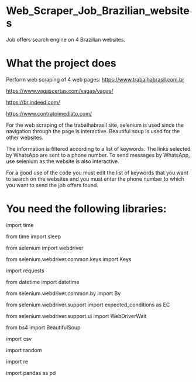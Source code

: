 # Web_Scraper_Job_Brazilian_websites
Job offers search engine on 4 Brazilian websites.

# What the project does
Perform web scraping of 4 web pages:
https://www.trabalhabrasil.com.br

https://www.vagascertas.com/vagas/vagas/

https://br.indeed.com/

https://www.contratoimediato.com/

For the web scraping of the trabalhabrasil site, selenium is used since the navigation through the page is interactive. Beautiful soup is used for the other websites.

The information is filtered according to a list of keywords.
The links selected by WhatsApp are sent to a phone number. To send messages by WhatsApp,
use selenium as the website is also interactive.

For a good use of the code you must edit the list of keywords that you want to search on the websites and you must enter the phone number to which you want to send the job offers found.

# You need the following libraries:

import time

from time import sleep

from selenium import webdriver

from selenium.webdriver.common.keys import Keys

import requests

from datetime import datetime

from selenium.webdriver.common.by import By

from selenium.webdriver.support import expected_conditions as EC

from selenium.webdriver.support.ui import WebDriverWait

from bs4 import BeautifulSoup

import csv

import random

import re

import pandas as pd
